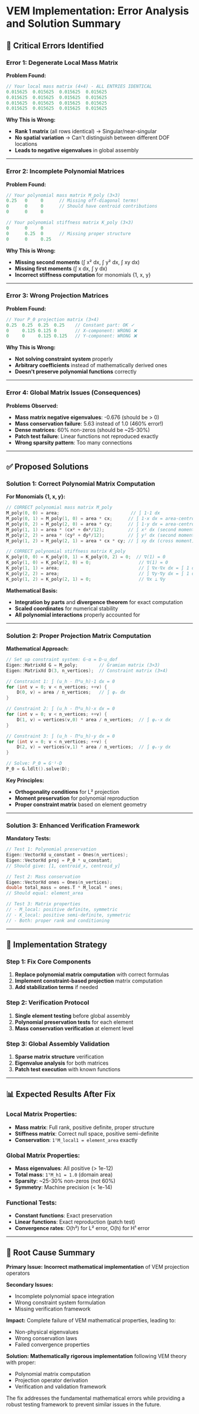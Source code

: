 # VEM Implementation: Error Analysis and Solution Summary

## 🚨 Critical Errors Identified

### **Error 1: Degenerate Local Mass Matrix**

**Problem Found:**

```cpp
// Your local mass matrix (4×4) - ALL ENTRIES IDENTICAL
0.015625  0.015625  0.015625  0.015625
0.015625  0.015625  0.015625  0.015625
0.015625  0.015625  0.015625  0.015625
0.015625  0.015625  0.015625  0.015625
```

**Why This is Wrong:**

- **Rank 1 matrix** (all rows identical) → Singular/near-singular
- **No spatial variation** → Can't distinguish between different DOF locations
- **Leads to negative eigenvalues** in global assembly

---

### **Error 2: Incomplete Polynomial Matrices**

**Problem Found:**

```cpp
// Your polynomial mass matrix M_poly (3×3)
0.25   0     0      // Missing off-diagonal terms!
0      0     0      // Should have centroid contributions
0      0     0

// Your polynomial stiffness matrix K_poly (3×3)
0      0     0
0      0.25  0      // Missing proper structure
0      0     0.25
```

**Why This is Wrong:**

- **Missing second moments** (∫ x² dx, ∫ y² dx, ∫ xy dx)
- **Missing first moments** (∫ x dx, ∫ y dx)
- **Incorrect stiffness computation** for monomials {1, x, y}

---

### **Error 3: Wrong Projection Matrices**

**Problem Found:**

```cpp
// Your P_0 projection matrix (3×4)
0.25  0.25  0.25  0.25    // Constant part: OK ✓
0     0.125 0.125 0       // X-component: WRONG ❌
0     0     0.125 0.125   // Y-component: WRONG ❌
```

**Why This is Wrong:**

- **Not solving constraint system** properly
- **Arbitrary coefficients** instead of mathematically derived ones
- **Doesn't preserve polynomial functions** correctly

---

### **Error 4: Global Matrix Issues (Consequences)**

**Problems Observed:**

- **Mass matrix negative eigenvalues**: -0.676 (should be > 0)
- **Mass conservation failure**: 5.63 instead of 1.0 (460% error!)
- **Dense matrices**: 60% non-zeros (should be ~25-30%)
- **Patch test failure**: Linear functions not reproduced exactly
- **Wrong sparsity pattern**: Too many connections

---

## ✅ Proposed Solutions

### **Solution 1: Correct Polynomial Matrix Computation**

**For Monomials {1, x, y}:**

```cpp
// CORRECT polynomial mass matrix M_poly
M_poly(0, 0) = area;                           // ∫ 1·1 dx
M_poly(0, 1) = M_poly(1, 0) = area * cx;      // ∫ 1·x dx = area·centroid_x
M_poly(0, 2) = M_poly(2, 0) = area * cy;      // ∫ 1·y dx = area·centroid_y
M_poly(1, 1) = area * (cx² + dx²/12);         // ∫ x² dx (second moment)
M_poly(2, 2) = area * (cy² + dy²/12);         // ∫ y² dx (second moment)
M_poly(1, 2) = M_poly(2, 1) = area * cx * cy; // ∫ xy dx (cross moment)

// CORRECT polynomial stiffness matrix K_poly
K_poly(0, 0) = K_poly(0, 1) = K_poly(0, 2) = 0;  // ∇(1) = 0
K_poly(1, 0) = K_poly(2, 0) = 0;                  // ∇(1) = 0
K_poly(1, 1) = area;                              // ∫ ∇x·∇x dx = ∫ 1 dx
K_poly(2, 2) = area;                              // ∫ ∇y·∇y dx = ∫ 1 dx
K_poly(1, 2) = K_poly(2, 1) = 0;                  // ∇x ⊥ ∇y
```

**Mathematical Basis:**

- **Integration by parts** and **divergence theorem** for exact computation
- **Scaled coordinates** for numerical stability
- **All polynomial interactions** properly accounted for

---

### **Solution 2: Proper Projection Matrix Computation**

**Mathematical Approach:**

```cpp
// Set up constraint system: G·α = D·u_dof
Eigen::MatrixXd G = M_poly;        // Gramian matrix (3×3)
Eigen::MatrixXd D(3, n_vertices);  // Constraint matrix (3×4)

// Constraint 1: ∫ (u_h - Π⁰u_h)·1 dx = 0
for (int v = 0; v < n_vertices; ++v) {
    D(0, v) = area / n_vertices;   // ∫ φᵥ dx
}

// Constraint 2: ∫ (u_h - Π⁰u_h)·x dx = 0
for (int v = 0; v < n_vertices; ++v) {
    D(1, v) = vertices(v,0) * area / n_vertices;  // ∫ φᵥ·x dx
}

// Constraint 3: ∫ (u_h - Π⁰u_h)·y dx = 0
for (int v = 0; v < n_vertices; ++v) {
    D(2, v) = vertices(v,1) * area / n_vertices;  // ∫ φᵥ·y dx
}

// Solve: P_0 = G⁻¹·D
P_0 = G.ldlt().solve(D);
```

**Key Principles:**

- **Orthogonality conditions** for L² projection
- **Moment preservation** for polynomial reproduction
- **Proper constraint matrix** based on element geometry

---

### **Solution 3: Enhanced Verification Framework**

**Mandatory Tests:**

```cpp
// Test 1: Polynomial preservation
Eigen::VectorXd u_constant = Ones(n_vertices);
Eigen::VectorXd proj = P_0 * u_constant;
// Should give: [1, centroid_x, centroid_y]

// Test 2: Mass conservation
Eigen::VectorXd ones = Ones(n_vertices);
double total_mass = ones.T * M_local * ones;
// Should equal: element_area

// Test 3: Matrix properties
// - M_local: positive definite, symmetric
// - K_local: positive semi-definite, symmetric
// - Both: proper rank and conditioning
```

---

## 🎯 Implementation Strategy

### **Step 1: Fix Core Components**

1. **Replace polynomial matrix computation** with correct formulas
2. **Implement constraint-based projection** matrix computation
3. **Add stabilization terms** if needed

### **Step 2: Verification Protocol**

1. **Single element testing** before global assembly
2. **Polynomial preservation tests** for each element
3. **Mass conservation verification** at element level

### **Step 3: Global Assembly Validation**

1. **Sparse matrix structure** verification
2. **Eigenvalue analysis** for both matrices
3. **Patch test execution** with known functions

---

## 📊 Expected Results After Fix

### **Local Matrix Properties:**

- **Mass matrix**: Full rank, positive definite, proper structure
- **Stiffness matrix**: Correct null space, positive semi-definite
- **Conservation**: `1ᵀM_local1 = element_area` exactly

### **Global Matrix Properties:**

- **Mass eigenvalues**: All positive (> 1e-12)
- **Total mass**: `1ᵀM_h1 = 1.0` (domain area)
- **Sparsity**: ~25-30% non-zeros (not 60%)
- **Symmetry**: Machine precision (< 1e-14)

### **Functional Tests:**

- **Constant functions**: Exact preservation
- **Linear functions**: Exact reproduction (patch test)
- **Convergence rates**: O(h²) for L² error, O(h) for H¹ error

---

## 🔧 Root Cause Summary

**Primary Issue:** **Incorrect mathematical implementation** of VEM projection operators

**Secondary Issues:**

- Incomplete polynomial space integration
- Wrong constraint system formulation
- Missing verification framework

**Impact:** Complete failure of VEM mathematical properties, leading to:

- Non-physical eigenvalues
- Wrong conservation laws
- Failed convergence properties

**Solution:** **Mathematically rigorous implementation** following VEM theory with proper:

- Polynomial matrix computation
- Projection operator derivation
- Verification and validation framework

The fix addresses the fundamental mathematical errors while providing a robust testing framework to prevent similar issues in the future.
